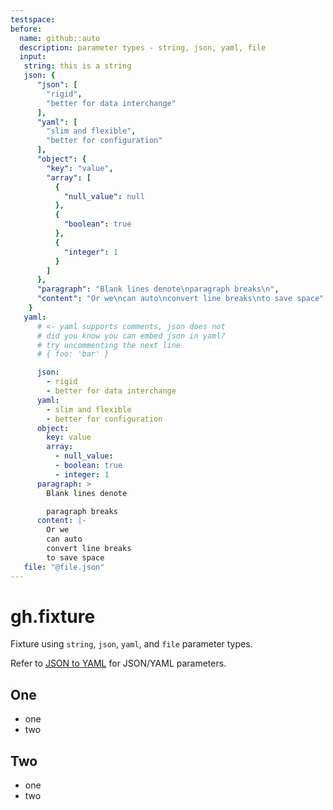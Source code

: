 ```yaml
---
testspace:
before:
  name: github::auto
  description: parameter types - string, json, yaml, file
  input: 
   string: this is a string
   json: {
      "json": [
        "rigid",
        "better for data interchange"
      ],
      "yaml": [
        "slim and flexible",
        "better for configuration"
      ],
      "object": {
        "key": "value",
        "array": [
          {
            "null_value": null
          },
          {
            "boolean": true
          },
          {
            "integer": 1
          }
        ]
      },
      "paragraph": "Blank lines denote\nparagraph breaks\n",
      "content": "Or we\ncan auto\nconvert line breaks\nto save space"
    }
   yaml:
      # <- yaml supports comments, json does not
      # did you know you can embed json in yaml?
      # try uncommenting the next line
      # { foo: 'bar' }

      json:
        - rigid
        - better for data interchange
      yaml:
        - slim and flexible
        - better for configuration
      object:
        key: value
        array:
          - null_value:
          - boolean: true
          - integer: 1
      paragraph: >
        Blank lines denote

        paragraph breaks
      content: |-
        Or we
        can auto
        convert line breaks
        to save space
   file: "@file.json"
---
```


# gh.fixture
Fixture using `string`, `json`, `yaml`, and `file` parameter types.

Refer to [JSON to YAML](https://www.json2yaml.com/) for JSON/YAML parameters. 

## One
* one
* two

## Two
* one
* two